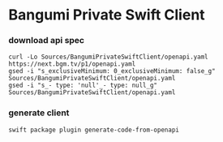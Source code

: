 # Bangumi Private Swift Client

### download api spec

```shell
curl -Lo Sources/BangumiPrivateSwiftClient/openapi.yaml https://next.bgm.tv/p1/openapi.yaml
gsed -i "s_exclusiveMinimum: 0_exclusiveMinimum: false_g" Sources/BangumiPrivateSwiftClient/openapi.yaml
gsed -i "s_- type: 'null'_- type: null_g" Sources/BangumiPrivateSwiftClient/openapi.yaml
```

### generate client

```shell
swift package plugin generate-code-from-openapi
```
